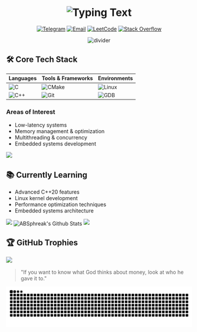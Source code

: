 <h1 align="center">
  <img src="https://readme-typing-svg.demolab.com?font=Fira+Code&weight=600&size=26&duration=2000&pause=500&color=5C9DF1&center=true&vCenter=true&width=500&lines=Danilchenko+Paul;Professional+C%2FC%2B%2B+Developer;System+Programming" alt="Typing Text" />
</h1>

<div align="center">

[![Telegram](https://img.shields.io/badge/-@Paul_von_Daniels-2CA5E0?style=for-the-badge&logo=telegram&logoColor=white&labelColor=2CA5E0)](https://t.me/Paul_von_Daniels)
[![Email](https://img.shields.io/badge/-www.facemash@gmail.com-D14836?style=for-the-badge&logo=gmail&logoColor=white&labelColor=D14836)](mailto:www.facemash@gmail.com)
[![LeetCode](https://img.shields.io/badge/-LeetCode-FFA116?style=for-the-badge&logo=leetcode&logoColor=black&labelColor=FFA116)](https://leetcode.com/u/paulvondaniels/)
[![Stack Overflow](https://img.shields.io/badge/-Stack_Overflow-FE7A16?style=for-the-badge&logo=stackoverflow&logoColor=white&labelColor=FE7A16)](https://ru.stackoverflow.com/users/713493/lorraineboza-wilelkwile)

</div>

<div align="center">
  <img src="https://github.com/DanilchenkoPaul/DanilchenkoPaul/blob/main/assets/divider.gif?raw=true" width="800" height="3" alt="divider">
</div>

## 🛠️ Core Tech Stack

<div align="center">
  
| **Languages** | **Tools & Frameworks** | **Environments** |
|---------------|------------------------|------------------|
| ![C](https://img.shields.io/badge/-C-00599C?style=flat-square&logo=c&logoColor=white) | ![CMake](https://img.shields.io/badge/-CMake-064F8C?style=flat-square&logo=cmake&logoColor=white) | ![Linux](https://img.shields.io/badge/-Linux-FCC624?style=flat-square&logo=linux&logoColor=black) |
| ![C++](https://img.shields.io/badge/-C++-00599C?style=flat-square&logo=c%2B%2B&logoColor=white) | ![Git](https://img.shields.io/badge/-Git-F05032?style=flat-square&logo=git&logoColor=white) | ![GDB](https://img.shields.io/badge/-GDB-4B8BBE?style=flat-square&logo=gnu&logoColor=white) |

</div>


### Areas of Interest
- Low-latency systems
- Memory management & optimization
- Multithreading & concurrency
- Embedded systems development

<img src="https://user-images.githubusercontent.com/73097560/115834477-dbab4500-a447-11eb-908a-139a6edaec5c.gif">

## 📚 Currently Learning
- Advanced C++20 features
- Linux kernel development
- Performance optimization techniques
- Embedded systems architecture

<img src="https://user-images.githubusercontent.com/73097560/115834477-dbab4500-a447-11eb-908a-139a6edaec5c.gif">

<img align="center" src="https://github-readme-stats.vercel.app/api?username=Lorraineboza&include_all_commits=true&count_private=true&show_icons=true&line_height=20&title_color=7A7ADB&icon_color=2234AE&text_color=D3D3D3&bg_color=0,000000,130F40" alt="ABSphreak's Github Stats">
 


<img src="https://user-images.githubusercontent.com/73097560/115834477-dbab4500-a447-11eb-908a-139a6edaec5c.gif">

## 🏆 GitHub Trophies
![](https://github-profile-trophy.vercel.app/?username=alberteinsteintg&theme=radical&no-frame=false&no-bg=true&margin-w=4)

> "If you want to know what God thinks about money, look at who he gave it to."


![Snake animation](https://github.com/s-shemmee/s-shemmee/blob/output/github-contribution-grid-snake-dark.svg)

